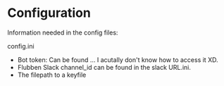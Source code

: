 # Configuration

Information needed in the config files:

config.ini
* Bot token: Can be found ... I acutally don't know how to access it XD.
* Flubben Slack channel\_id can be found in the slack URL.ini.
* The filepath to a keyfile
